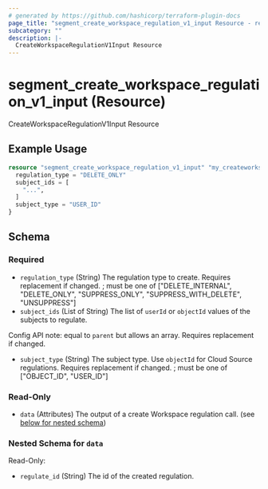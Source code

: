 ```yaml
---
# generated by https://github.com/hashicorp/terraform-plugin-docs
page_title: "segment_create_workspace_regulation_v1_input Resource - repo"
subcategory: ""
description: |-
  CreateWorkspaceRegulationV1Input Resource
---
```


# segment_create_workspace_regulation_v1_input (Resource)

CreateWorkspaceRegulationV1Input Resource

## Example Usage

```terraform
resource "segment_create_workspace_regulation_v1_input" "my_createworkspaceregulationv1input" {
  regulation_type = "DELETE_ONLY"
  subject_ids = [
    "...",
  ]
  subject_type = "USER_ID"
}
```

<!-- schema generated by tfplugindocs -->
## Schema

### Required

- `regulation_type` (String) The regulation type to create. Requires replacement if changed. ; must be one of ["DELETE_INTERNAL", "DELETE_ONLY", "SUPPRESS_ONLY", "SUPPRESS_WITH_DELETE", "UNSUPPRESS"]
- `subject_ids` (List of String) The list of `userId` or `objectId` values of the subjects to regulate.

Config API note: equal to `parent` but allows an array.
Requires replacement if changed.
- `subject_type` (String) The subject type. Use `objectId` for Cloud Source regulations. Requires replacement if changed. ; must be one of ["OBJECT_ID", "USER_ID"]

### Read-Only

- `data` (Attributes) The output of a create Workspace regulation call. (see [below for nested schema](#nestedatt--data))

<a id="nestedatt--data"></a>
### Nested Schema for `data`

Read-Only:

- `regulate_id` (String) The id of the created regulation.


